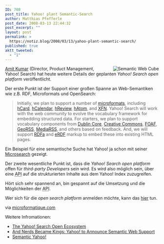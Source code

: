 ```yaml
---
ID: 780
post_title: Yahoo! plant Semantic-Search
author: Matthias Pfefferle
post_date: 2008-03-13 22:44:32
post_excerpt: ""
layout: post
permalink: >
  https://notiz.blog/2008/03/13/yahoo-plant-semantic-search/
published: true
aktt_tweeted:
  - "1"
---
```

<img src='http://notiz.blog/wp-content/uploads/2008/03/sw-cube-v.png' alt='Semantic Web Cube' style='float: right; border: none; margin-left: 20px;' /><a href="http://www.ysearchblog.com/archives/000527.html">Amit Kumar</a> (Director, Product Management, Yahoo! Search) hat heute weitere Details der geplanten <em>Yahoo! Search open platform</em> veröffentlicht.

Der erste Punkt ist der Support einer großen Spanne an Web-Semantiken wie z.B. RDF, Microformats und OpenSearch:

<blockquote cite="http://www.ysearchblog.com/archives/000527.html">Initially, we plan to support a number of <a href="http://microformats.org/">microformats</a>, including <a href="http://microformats.org/wiki/hcard">hCard</a>, <a href="http://microformats.org/wiki/hcalendar">hCalendar</a>, <a href="http://microformats.org/wiki/hreview">hReview</a>, <a href="http://microformats.org/wiki/hatom">hAtom</a>, and <a href="http://microformats.org/wiki/xfn">XFN</a>. Yahoo! Search will work with the web community to evolve the vocabulary framework for embedding structured data. For starters, we plan to support vocabulary components from <a href="http://en.wikipedia.org/wiki/Dublin_Core">Dublin Core</a>, <a href="http://creativecommons.org/">Creative Commons</a>, <a href="http://www.foaf-project.org/">FOAF</a>, <a href="http://www.georss.org/">GeoRSS</a>, <a href="http://search.yahoo.com/mrss">MediaRSS</a>, and others based on feedback. And, we will support <a href="http://en.wikipedia.org/wiki/RDFa">RDFa</a> and <a href="http://en.wikipedia.org/wiki/Embedded_RDF">eRDF</a> markup to embed these into existing HTML pages.</blockquote>

Ein Beispiel für eine semantische Suche hat Yahoo! ja schon mit seiner <a href="http://notiz.blog/2008/02/25/yahoo-micro-search/">Microsearch</a> gezeigt.

Der zweite wesentliche Punkt ist, dass die <em>Yahoo! Search open platform</em> offen für <em>third-party Developers</em> sein wird. Es wird also möglich sein, über eine <abbr title="Application programming interface">API</abbr> auf die strukturierten Inhalte aus dem Yahoo! Index zuzugreifen.

Hört sich sehr spannend an, bin gespannt auf die Umsetzung und die Möglichkeiten der <abbr title="Application programming interface">API</abbr>.

Wer sich für die <em>open search platform</em> anmelden möchte, kann das <a href="http://tools.search.yahoo.com/newsearch/open.html">hier</a> tun.

via <a href="http://microformatique.com/?p=230">microformatique.com</a>

Weitere Infromationen:
<ul><li><a href="http://www.ysearchblog.com/archives/000527.html">The Yahoo! Search Open Ecosystem</a></li>
<li><a href="http://www.readwriteweb.com/archives/yahoo_supports_semantic_web.php">And Nerds Became Kings: Yahoo! to Announce Semantic Web Support</a></li>
<li><a href="http://www.notsorelevant.com/2008-03-13/semantic-yahoo/">Semantic Yahoo!</a></li></ul>